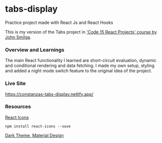# tabs-display
Practice project made with React Js and React Hooks

This is my version of the Tabs project in ['Code 15 React Projects' course by John Smilga](https://youtu.be/a_7Z7C_JCyo).

### Overview and Learnings

The main React functionality I learned are short-circuit evaluation, dynamic and conditional rendering and data fetching. I made my own setup, styling and added a night mode switch feature to the original idea of the project.

### Live Site
https://constanzas-tabs-display.netlify.app/

### Resources

[React Icons](https://react-icons.github.io/react-icons/)
```
npm install react-icons --save
``` 

[Dark Theme, Material Design](https://material.io/design/color/dark-theme.html#ui-application)
